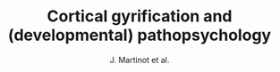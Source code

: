 ---
cat: gaia
subcat: signature
bestof: false
author: J. Martinot et al.
title: Cortical gyrification and (developmental) pathopsychology
year: 2006
type: misc
---